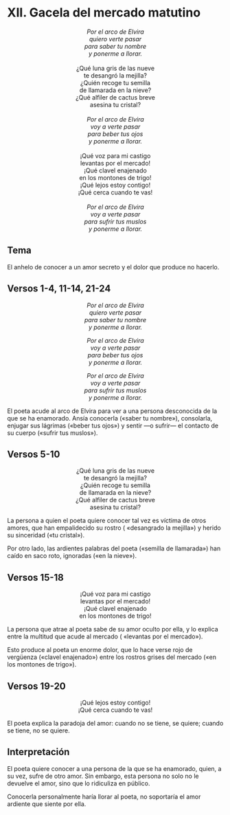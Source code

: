 # XII. Gacela del mercado matutino

<p align="center">
<em>Por el arco de Elvira</em> <br />
<em>quiero verte pasar</em> <br />
<em>para saber tu nombre</em> <br />
<em>y ponerme a llorar.</em> <br />
<br />
¿Qué luna gris de las nueve<br />
te desangró la mejilla?<br />
¿Quién recoge tu semilla<br />
de llamarada en la nieve?<br />
¿Qué alfiler de cactus breve<br />
asesina tu cristal?<br />
<br />
<em>Por el arco de Elvira</em> <br />
<em>voy a verte pasar</em> <br />
<em>para beber tus ojos</em> <br />
<em>y ponerme a llorar.</em> <br />
<br />
¡Qué voz para mi castigo<br />
levantas por el mercado!<br />
¡Qué clavel enajenado<br />
en los montones de trigo!<br />
¡Qué lejos estoy contigo!<br />
¡Qué cerca cuando te vas!<br />
<br />
<em>Por el arco de Elvira</em> <br />
<em>voy a verte pasar</em> <br />
<em>para sufrir tus muslos</em> <br />
<em>y ponerme a llorar.</em>
</p>

## Tema

El anhelo de conocer a un amor secreto y el dolor que produce no hacerlo.

## Versos 1-4, 11-14, 21-24

<p align="center">
<em>Por el arco de Elvira</em> <br />
<em>quiero verte pasar</em> <br />
<em>para saber tu nombre</em> <br />
<em>y ponerme a llorar.</em> <br />
</p>

<p align="center">
<em>Por el arco de Elvira</em> <br />
<em>voy a verte pasar</em> <br />
<em>para beber tus ojos</em> <br />
<em>y ponerme a llorar.</em> <br />
</p>

<p align="center">
<em>Por el arco de Elvira</em> <br />
<em>voy a verte pasar</em> <br />
<em>para sufrir tus muslos</em> <br />
<em>y ponerme a llorar.</em>
</p>

El poeta acude al arco de Elvira para ver a una persona desconocida de la que se ha enamorado. Ansía conocerla («saber
tu nombre»), consolarla, enjugar sus lágrimas («beber tus ojos») y sentir —o sufrir— el contacto de su cuerpo («sufrir
tus muslos»).

## Versos 5-10

<p align="center">
¿Qué luna gris de las nueve<br />
te desangró la mejilla?<br />
¿Quién recoge tu semilla<br />
de llamarada en la nieve?<br />
¿Qué alfiler de cactus breve<br />
asesina tu cristal?<br />
</p>

La persona a quien el poeta quiere conocer tal vez es víctima de otros amores, que han empalidecido su rostro (
«desangrado la mejilla») y herido su sinceridad («tu cristal»).

Por otro lado, las ardientes palabras del poeta («semilla de llamarada») han caído en saco roto, ignoradas («en la
nieve»).

## Versos 15-18

<p align="center">
¡Qué voz para mi castigo<br />
levantas por el mercado!<br />
¡Qué clavel enajenado<br />
en los montones de trigo!<br />
</p>

La persona que atrae al poeta sabe de su amor oculto por ella, y lo explica entre la multitud que acude al mercado (
«levantas por el mercado»).

Esto produce al poeta un enorme dolor, que lo hace verse rojo de vergüenza («clavel enajenado») entre los rostros grises
del mercado («en los montones de trigo»).

## Versos 19-20

<p align="center">
¡Qué lejos estoy contigo!<br />
¡Qué cerca cuando te vas!<br />
</p>

El poeta explica la paradoja del amor: cuando no se tiene, se quiere; cuando se tiene, no se quiere.

## Interpretación

El poeta quiere conocer a una persona de la que se ha enamorado, quien, a su vez, sufre de otro amor. Sin embargo, esta
persona no solo no le devuelve el amor, sino que lo ridiculiza en público.

Conocerla personalmente haría llorar al poeta, no soportaría el amor ardiente que siente por ella.